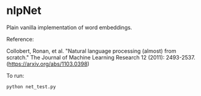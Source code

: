 # nlpNet
Plain vanilla implementation of word embeddings.

Reference:

Collobert, Ronan, et al. "Natural language processing (almost) from scratch." The Journal of Machine Learning Research 12 (2011): 2493-2537. (https://arxiv.org/abs/1103.0398)

To run:

`python net_test.py`
